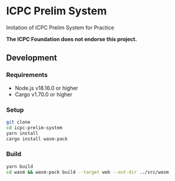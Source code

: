 # ICPC Prelim System

Imitation of ICPC Prelim System for Practice

**The ICPC Foundation does not endorse this project.**

## Development

### Requirements

- Node.js v18.16.0 or higher
- Cargo v1.70.0 or higher

### Setup

```bash
git clone
cd icpc-prelim-system
yarn install
cargo install wasm-pack
```

### Build

```bash
yarn build
cd wasm && wasm-pack build --target web --out-dir ../src/wasm
```
